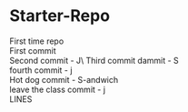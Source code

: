 # Starter-Repo
First time repo\
First commit\
Second commit - J\ 
Third commit dammit - S\
fourth commit - j\
Hot dog commit - S-andwich\
leave the class commit - j\
LINES
